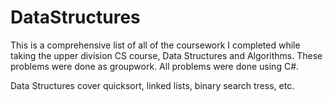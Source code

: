# DataStructures
This is a comprehensive list of all of the coursework I completed while taking the upper division CS course, Data Structures and Algorithms. 
These problems were done as groupwork. All problems were done using C#. 

Data Structures cover quicksort, linked lists, binary search tress, etc. 
